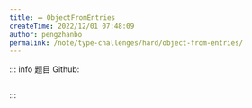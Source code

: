 ```yaml
---
title: ➖ ObjectFromEntries
createTime: 2022/12/01 07:48:09
author: pengzhanbo
permalink: /note/type-challenges/hard/object-from-entries/
---
```


::: info 题目
Github: []()

```ts
```
:::
